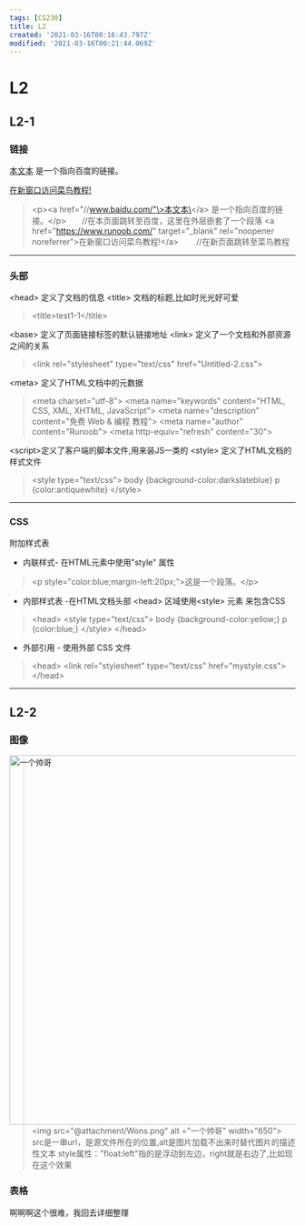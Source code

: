 ```yaml
---
tags: [CS230]
title: L2
created: '2021-03-16T00:16:43.797Z'
modified: '2021-03-16T00:21:44.069Z'
---
```


# L2
## L2-1
### 链接
<p><a href="//www.baidu.com/">本文本</a> 是一个指向百度的链接。</p>
<a href="https://www.runoob.com/" target="_blank" rel="noopener noreferrer">在新窗口访问菜鸟教程!</a>

> \<p\>\<a href="//www.baidu.com/"\>本文本\</a\> 是一个指向百度的链接。\</p\> &nbsp;&nbsp;&nbsp;&nbsp;&nbsp;&nbsp;//在本页面跳转至百度，这里在外层嵌套了一个段落
\<a href="https://www.runoob.com/" target="_blank" rel="noopener noreferrer"\>在新窗口访问菜鸟教程!\</a\> &nbsp;&nbsp;&nbsp; &nbsp;&nbsp;&nbsp;//在新页面跳转至菜鸟教程

<hr>

### 头部
\<head\>	定义了文档的信息
\<title\>	文档的标题,比如时光光好可爱
> \<title>test1-1\</title>

\<base\>	定义了页面链接标签的默认链接地址
\<link\>	定义了一个文档和外部资源之间的关系
> \<link rel="stylesheet" type="text/css" href="Untitled-2.css">

\<meta\>	定义了HTML文档中的元数据
> 	\<meta charset="utf-8">
		\<meta name="keywords" content="HTML, CSS, XML, XHTML, JavaScript"><!--为搜索引擎定义关键词-->
		\<meta name="description" content="免费 Web & 编程 教程"><!--为网页定义描述内容-->
		\<meta name="author" content="Runoob"><!--定义网页作者-->
		\<meta http-equiv="refresh" content="30"><!--每30秒钟刷新当前页面-->

\<script\>定义了客户端的脚本文件,用来装JS一类的
\<style\>	定义了HTML文档的样式文件
> \<style type="text/css"> 
			body {background-color:darkslateblue}
			p {color:antiquewhite}
		\</style><!--Style声明一些渲染上的东西似乎-->

<hr>

### CSS
附加样式表
- 内联样式- 在HTML元素中使用"style" 属性
> \<p style="color:blue;margin-left:20px;"\>这是一个段落。\</p\>

- 内部样式表 -在HTML文档头部 \<head\> 区域使用\<style\> 元素 来包含CSS
> \<head\>
\<style type="text/css"\>
body {background-color:yellow;}
p {color:blue;}
\</style\>
\</head\>

- 外部引用 - 使用外部 CSS 文件
> \<head\>
\<link rel="stylesheet" type="text/css" href="mystyle.css"\>
\</head\>

<hr>

## L2-2
### 图像
<img src="@attachment/Wons.png" alt ="一个帅哥" style="float:right" width="650">

> \<img src="@attachment/Wons.png" alt ="一个帅哥" width="650"\>
src是一串url，是源文件所在的位置,alt是图片加载不出来时替代图片的描述性文本
style属性："float:left"指的是浮动到左边，right就是右边了,比如现在这个效果

### 表格
啊啊啊这个很难，我回去详细整理

